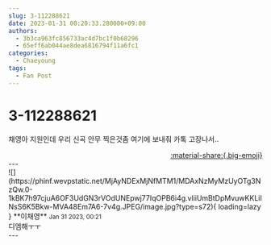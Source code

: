 ```yaml
---
slug: 3-112288621
date: 2023-01-31 00:20:33.280000+09:00
authors:
  - 3b3ca963fc856733ac4d7bc1f0b68296
  - 65eff6ab044ae8dea6816794f11a6fc1
categories:
  - Chaeyoung
tags:
  - Fan Post
---
```


# 3-112288621

<div class="post-container" markdown="1">
<div class="content-container md-sidebar__scrollwrap" markdown="1">

채영아 지원인데 우리 신곡 안무 찍은것좀 여기에 보내줘 카톡 고장나서..

</div>
</div>

<div style="text-align: right;" markdown="1">
<a href="https://weverse.io/fromis9/fanpost/3-112288621" style="text-align: right;">:material-share:{.big-emoji}</a>
</div>
---

<div class="comments-container md-sidebar__scrollwrap" markdown="1">
<div class="comment" markdown="1">
<div class='id-container' markdown="1">
![](https://phinf.wevpstatic.net/MjAyNDExMjNfMTM1/MDAxNzMyMzUyOTg3NzQw.0-1kBK7h97cjuA6OF3UdGN3rVOdUNEpwj77IqOPB6i4g.vliiUmBtDpMvuwKKLiINsS6K5Bkw-MVA48Em7A6-7v4g.JPEG/image.jpg?type=s72){ loading=lazy }
**<span class="artist">이채영</span>** <small>Jan 31 2023, 00:21</small><br>
</div>
<div class='comment-body' markdown="1">
디엠해ㅜㅜ
</div>
</div>
</div>
---
